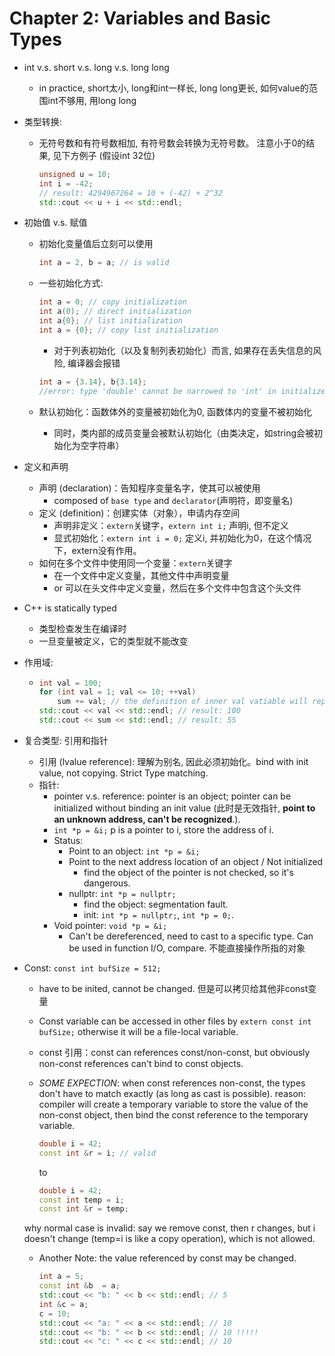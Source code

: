 # Chapter 2: Variables and Basic Types

- int v.s. short v.s. long v.s. long long
  - in practice, short太小, long和int一样长, long long更长, 如何value的范围int不够用, 用long long
- 类型转换:
  - 无符号数和有符号数相加, 有符号数会转换为无符号数。 注意小于0的结果, 见下方例子 (假设int 32位)

    ```c++
    unsigned u = 10;
    int i = -42;
    // result: 4294967264 = 10 + (-42) + 2^32
    std::cout << u + i << std::endl; 
    ```

- 初始值 v.s. 赋值
  - 初始化变量值后立刻可以使用

    ```c++
    int a = 2, b = a; // is valid
    ```

  - 一些初始化方式:

    ```c++
    int a = 0; // copy initialization
    int a(0); // direct initialization
    int a{0}; // list initialization
    int a = {0}; // copy list initialization
    ```

    - 对于列表初始化（以及复制列表初始化）而言, 如果存在丢失信息的风险, 编译器会报错

    ```c++
    int a = {3.14}, b{3.14};
    //error: type 'double' cannot be narrowed to 'int' in initializer list
    ```

  - 默认初始化：函数体外的变量被初始化为0, 函数体内的变量不被初始化
    - 同时，类内部的成员变量会被默认初始化（由类决定，如string会被初始化为空字符串）
- 定义和声明
  - 声明 (declaration)：告知程序变量名字，使其可以被使用
    - composed of ```base type``` and ```declarator```(声明符，即变量名)
  - 定义 (definition)：创建实体（对象），申请内存空间
    - 声明非定义：```extern```关键字，```extern int i;``` 声明i, 但不定义
    - 显式初始化：```extern int i = 0;``` 定义i, 并初始化为0，在这个情况下，extern没有作用。
  - 如何在多个文件中使用同一个变量：```extern```关键字
    - 在一个文件中定义变量，其他文件中声明变量
    - or 可以在头文件中定义变量，然后在多个文件中包含这个头文件
- C++ is statically typed
  - 类型检查发生在编译时
  - 一旦变量被定义，它的类型就不能改变
- 作用域:

  - ```c++
    int val = 100;
    for (int val = 1; val <= 10; ++val)
        sum += val; // the definition of inner val vatiable will replace the outer val variable in the inner scope
    std::cout << val << std::endl; // result: 100
    std::cout << sum << std::endl; // result: 55
    ```

- 复合类型: 引用和指针
  - 引用 (lvalue reference): 理解为别名, 因此必须初始化。bind with init value, not copying. Strict Type matching.
  - 指针:
    - pointer v.s. reference: pointer is an object; pointer can be initialized without binding an init value (此时是无效指针, **point to an unknown address, can't be recognized**.).
    - ```int *p = &i;``` p is a pointer to i, store the address of i.
    - Status:
      - Point to an object: ```int *p = &i;```
      - Point to the next address location of an object / Not initialized
        - find the object of the pointer is not checked, so it's dangerous.
      - nullptr: ```int *p = nullptr;```
        - find the object: segmentation fault.
        - init: ```int *p = nullptr;```, ```int *p = 0;```.
    - Void pointer: ```void *p = &i;```
      - Can't be dereferenced, need to cast to a specific type. Can be used in function I/O, compare. 不能直接操作所指的对象
- Const: ```const int bufSize = 512;```
  - have to be inited, cannot be changed. 但是可以拷贝给其他非const变量
  - Const variable can be accessed in other files by ```extern const int bufSize;``` otherwise it will be a file-local variable.
  - const 引用：const can references const/non-const, but obviously non-const references can't bind to const objects.
  - *SOME EXPECTION*: when const references non-const, the types don't have to match exactly (as long as cast is possible). reason: compiler will create a temporary variable to store the value of the non-const object, then bind the const reference to the temporary variable.

    ```c++
    double i = 42;
    const int &r = i; // valid
    ```

    to

    ```c++
    double i = 42;
    const int temp = i;
    const int &r = temp;
    ```

  why normal case is invalid: say we remove const, then r changes, but i doesn't change (temp=i is like a copy operation), which is not allowed.
  - Another Note: the value referenced by const may be changed.

    ```c++
    int a = 5;
    const int &b  = a;
    std::cout << "b: " << b << std::endl; // 5
    int &c = a;
    c = 10;
    std::cout << "a: " << a << std::endl; // 10
    std::cout << "b: " << b << std::endl; // 10 !!!!!
    std::cout << "c: " << c << std::endl; // 10
    ```
